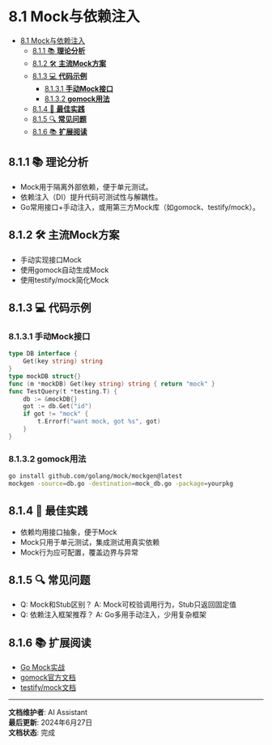 # 8.1 Mock与依赖注入

<!-- TOC START -->
- [8.1 Mock与依赖注入](#81-mock与依赖注入)
  - [8.1.1 📚 **理论分析**](#811--理论分析)
  - [8.1.2 🛠️ **主流Mock方案**](#812-️-主流mock方案)
  - [8.1.3 💻 **代码示例**](#813--代码示例)
    - [8.1.3.1 **手动Mock接口**](#8131-手动mock接口)
    - [8.1.3.2 **gomock用法**](#8132-gomock用法)
  - [8.1.4 🎯 **最佳实践**](#814--最佳实践)
  - [8.1.5 🔍 **常见问题**](#815--常见问题)
  - [8.1.6 📚 **扩展阅读**](#816--扩展阅读)
<!-- TOC END -->

## 8.1.1 📚 **理论分析**

- Mock用于隔离外部依赖，便于单元测试。
- 依赖注入（DI）提升代码可测试性与解耦性。
- Go常用接口+手动注入，或用第三方Mock库（如gomock、testify/mock）。

## 8.1.2 🛠️ **主流Mock方案**

- 手动实现接口Mock
- 使用gomock自动生成Mock
- 使用testify/mock简化Mock

## 8.1.3 💻 **代码示例**

### 8.1.3.1 **手动Mock接口**

```go
type DB interface {
    Get(key string) string
}
type mockDB struct{}
func (m *mockDB) Get(key string) string { return "mock" }
func TestQuery(t *testing.T) {
    db := &mockDB{}
    got := db.Get("id")
    if got != "mock" {
        t.Errorf("want mock, got %s", got)
    }
}
```

### 8.1.3.2 **gomock用法**

```bash
go install github.com/golang/mock/mockgen@latest
mockgen -source=db.go -destination=mock_db.go -package=yourpkg
```

## 8.1.4 🎯 **最佳实践**

- 依赖均用接口抽象，便于Mock
- Mock只用于单元测试，集成测试用真实依赖
- Mock行为应可配置，覆盖边界与异常

## 8.1.5 🔍 **常见问题**

- Q: Mock和Stub区别？
  A: Mock可校验调用行为，Stub只返回固定值
- Q: 依赖注入框架推荐？
  A: Go多用手动注入，少用复杂框架

## 8.1.6 📚 **扩展阅读**

- [Go Mock实战](https://geektutu.com/post/hpg-golang-mock.html)
- [gomock官方文档](https://github.com/golang/mock)
- [testify/mock文档](https://pkg.go.dev/github.com/stretchr/testify/mock)

---

**文档维护者**: AI Assistant  
**最后更新**: 2024年6月27日  
**文档状态**: 完成
